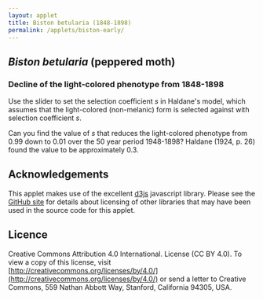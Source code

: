 ```yaml
---
layout: applet
title: Biston betularia (1848-1898)
permalink: /applets/biston-early/
---
```

## _Biston betularia_ (peppered moth)
### Decline of the light-colored phenotype from 1848-1898
Use the slider to set the selection coefficient <em>s</em> in Haldane's model, which 
assumes that the light-colored (non-melanic) form is selected against with selection coefficient <em>s</em>. 

Can you find the value of <em>s</em> that reduces 
the light-colored phenotype from 0.99 down to 0.01 over the 50 year period 1948-1898?
Haldane (1924, p. 26) found the value to be approximately 0.3. 

<div id="ctrl" style="width:1000px;text-align:left"></div>
<div id="plot"></div>
<script type="text/javascript">
    // written by Paul O. Lewis 22-Mar-2019

    // width and height of svg
    var w = 800;
    var h = 600;
    var padding = 80;

    // Model
    var s = 1.0;
    var starting_year = 1848;
    var ending_year = 1898;
    var starting_white_freq = 0.99;
    var white_freq = starting_white_freq;

    // plotting-related
    var brickred = "#B82E2E";
    var nsegments = ending_year - starting_year;
    var linedata = [];

    // axes labels
    var axis_label_height = 12;
    var axis_label_height_pixels = axis_label_height + "px";

    // Select DIV elements already created (see above)
    var ctrl_div = d3.select("div#ctrl");
    var plot_div = d3.select("div#plot");

    // Create SVG element
    var svg = plot_div.append("svg")
        .attr("width", w)
        .attr("height", h);

    // Create rect outlining entire area of SVG
    /*plot_svg.append("rect")
        .attr("x", 0)
        .attr("y", 0)
        .attr("width", w)
        .attr("height", h)
        .attr("fill", "lavender");*/
        
    // Create scale for X axis
    var xscale = d3.scaleLinear()
        .domain([starting_year, ending_year])   // recalculated in refreshPlot()
        .range([padding, w - padding]);

    // Create scale for Y axis
    var yscale = d3.scaleLinear()
        .domain([0, 1])
        .range([h - padding, padding]);

    // Create scale for drawing line segments
    var line_scale = d3.scaleBand()
        .domain(d3.range(nsegments))
        .range(xscale.domain());

    // Function that recalculates the line segments making up the transition probability curve
    function recalcLineData() {
        linedata = [];
        white_freq = starting_white_freq; // frequency of bb genotype (white phenotype)
        let q = Math.sqrt(white_freq);
        let p = 1.0 - q;
        let wBB = 1.0;
        let wBb = 1.0;
        let wbb = 1.0 - s;
        for (var g = 0; g < nsegments; g++) {
            // zygote genotype frequencies (before selection)
            pp = p*p;
            qq = q*q;
            pq2 = 1.0 - pp - qq;
            
            // mean relative fitness
            let wmean = pp*wBB + pq2*wBb + qq*(wbb);
            
            // parental genotype frequencies (after selection)
            pp  = pp*wBB/wmean;                                                   
            pq2 = pq2*wBb/wmean;                                                   
            qq  = qq*wbb/wmean;  
            
            // allele frequencies in gamete pool
            p = pp + pq2/2.0;                                           
            q = 1.0 - p;
            
            // frequency of white phenotype in generation g+1
            white_freq = q*q;                                           
            linedata.push({'x':line_scale(g), 'y':white_freq});
        }
    }
    recalcLineData();

    // Create path representing frequency of white phenotype
    var lineFunc = d3.line()
        .x(function(d) {return xscale(d.x);})
        .y(function(d) {return yscale(d.y);});

    var phenotype_tragectory = svg.append("path")
        .attr("id", "trajectory")
        .attr("d", lineFunc(linedata))
        .attr("fill", "none")
        .attr("stroke", brickred)
        .attr("stroke-width", 2)
        .style("pointer-events", "none");   // don't want line intercepting drag events
        
    // Create text element showing final frequency of white phenotype
    var white_ending_freq = svg.append("text")
        .attr("id", "endfreq")
        .attr("x", w - padding + 20)
        .attr("y", yscale(white_freq))
        .text(" " + white_freq.toFixed(3));

    // Create x axis
    var xaxis = d3.axisBottom(xscale)
        .ticks(5)
        .tickFormat(d3.format("d"));

    // Add x axis to svg
    svg.append("g")
        .attr("id", "xaxis")
        .attr("class", "axis")
        .attr("transform", "translate(0," + (h - padding) + ")")
        .call(xaxis);

    // Style the x-axis
    svg.selectAll('.axis line, .axis path')
        .style('stroke', 'black')
        .style('fill', 'none')
        .style('stroke-width', '1px')
        .style('shape-rendering', 'crispEdges');
    svg.selectAll('g#xaxis g.tick text')
        .style('font-family', 'Helvetica')
        .style('font-size', axis_label_height_pixels);

    // Create y axis
    var yaxis = d3.axisLeft(yscale)
        .ticks(4)
        .tickFormat(d3.format(".2f"));

    // Add y axis to svg
    svg.append("g")
        .attr("id", "yaxis")
        .attr("class", "axis")
        .attr("transform", "translate(" + padding + ",0)")
        .call(yaxis);

    // Style the y-axis
    svg.selectAll('.axis line, .axis path')
        .style('stroke', 'black')
        .style('fill', 'none')
        .style('stroke-width', '1px')
        .style('shape-rendering', 'crispEdges');
    svg.selectAll('g#xaxis g.tick text')
        .style('font-family', 'Helvetica')
        .style('font-size', axis_label_height_pixels);

    var addSlider = function(panel, id, label, starting_value, onfunc) {
        var control_div = panel.append("div").append("div")
            .attr("id", id)
            .attr("class", "control");
        control_div.append("input")
            .attr("id", id)
            .attr("type", "range")
            .attr("name", id)
            .attr("min", "0")
            .attr("max", "100")
            .attr("value", starting_value)
            .on("input", onfunc);
        control_div.append("label")
            .append("label")
            .attr("id", id)
            .html("&nbsp;" + label);
        }
        
    addSlider(ctrl_div, "selcoeff", " s = " + s.toFixed(3), 100.0*s, function() {
        // get percentage from slider position
        var pct = parseFloat(d3.select(this).property('value'));
        
        // get selection coefficient from percentage
        s = pct/100;
        
        // redo calculations with new s
        recalcLineData();
        
        // change the label on the slider
        d3.select("label#selcoeff").text(" s = " + s.toFixed(3));
        
        // change the label at the end of the line showing final white phenotype frequency
        white_ending_freq
            .attr("y", yscale(white_freq))
            .text(" " + white_freq.toFixed(3));
            
        // cause trajectory line to be redrawn by telling phenotype_tragectory
        // about the new linedata
        phenotype_tragectory.attr("d", lineFunc(linedata));
        });
        
    // Add explanatory text
    svg.append("text").attr("id", "info").attr("x", xscale(1860)).attr("y", yscale(0.9)).text("Curve and points show frequency of non-melanic form from 1848 to 1898.");
    svg.append("text").attr("id", "w1").attr("x",   xscale(1860)).attr("y", yscale(0.80)).text("BB fitness = 1");
    svg.append("text").attr("id", "w2").attr("x",   xscale(1860)).attr("y", yscale(0.75)).text("Bb fitness = 1");
    svg.append("text").attr("id", "w3").attr("x",   xscale(1860)).attr("y", yscale(0.70)).text("bb fitness = 1 - s");
    svg.append("text").attr("id", "darkallele").attr("x",  xscale(1870)).attr("y", yscale(0.80)).text("B: dominant melanic allele");
    svg.append("text").attr("id", "lightallele").attr("x", xscale(1870)).attr("y", yscale(0.75)).text("b: recessive non-melanic allele");

</script>

## Acknowledgements

This applet makes use of the excellent [d3js](https://d3js.org/) javascript library. Please see the 
[GitHub site](https://github.com/plewis/plewis.github.io/assets/js) 
for details about licensing of other libraries that may have been used in the 
source code for this applet.

## Licence

Creative Commons Attribution 4.0 International.
License (CC BY 4.0). To view a copy of this license, visit
[http://creativecommons.org/licenses/by/4.0/](http://creativecommons.org/licenses/by/4.0/) or send a letter to Creative Commons, 559
Nathan Abbott Way, Stanford, California 94305, USA.
